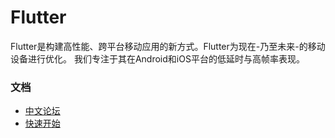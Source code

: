 Flutter
=======

Flutter是构建高性能、跨平台移动应用的新方式。Flutter为现在-乃至未来-的移动设备进行优化。
我们专注于其在Android和iOS平台的低延时与高帧率表现。

### 文档

* [中文论坛](http://flutter-dev.cn/)
* [快速开始](http://doc.flutter-dev.cn/get-started/)

